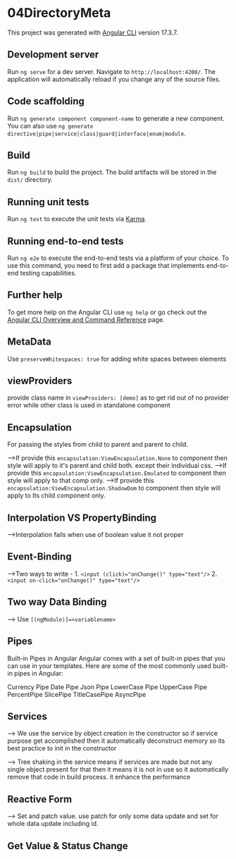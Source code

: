 # 04DirectoryMeta

This project was generated with [Angular CLI](https://github.com/angular/angular-cli) version 17.3.7.

## Development server

Run `ng serve` for a dev server. Navigate to `http://localhost:4200/`. The application will automatically reload if you change any of the source files.

## Code scaffolding

Run `ng generate component component-name` to generate a new component. You can also use `ng generate directive|pipe|service|class|guard|interface|enum|module`.

## Build

Run `ng build` to build the project. The build artifacts will be stored in the `dist/` directory.

## Running unit tests

Run `ng test` to execute the unit tests via [Karma](https://karma-runner.github.io).

## Running end-to-end tests

Run `ng e2e` to execute the end-to-end tests via a platform of your choice. To use this command, you need to first add a package that implements end-to-end testing capabilities.

## Further help

To get more help on the Angular CLI use `ng help` or go check out the [Angular CLI Overview and Command Reference](https://angular.io/cli) page.

## MetaData

Use `preserveWhitespaces: true` for adding white spaces between elements

## viewProviders

provide class name in `viewProviders: [demo]` as to get rid out of no provider error while other class is used in standalone component

## Encapsulation

For passing the styles from child to parent and parent to child.

-->If provide this `encapsulation:ViewEncapsulation.None` to component then style will apply to it's parent and child both. except their individual css.
-->If provide this `encapsulation:ViewEncapsulation.Emulated` to component then style will apply to that comp only.
-->If provide this `encapsulation:ViewEncapsulation.ShadowDom` to component then style will apply to Its child component only.

## Interpolation VS PropertyBinding

-->Interpolation fails when use of boolean value it not proper

## Event-Binding

-->Two ways to write - 1. `<input (click)="onChange()" type="text"/>` 2.`<input on-click="onChange()" type="text"/>`

## Two way Data Binding

--> Use `[(ngModule)]=<variablename>`

## Pipes

Built-in Pipes in Angular
Angular comes with a set of built-in pipes that you can use in your templates. Here are some of the most commonly used built-in pipes in Angular:

Currency Pipe
Date Pipe
Json Pipe
LowerCase Pipe
UpperCase Pipe
PercentPipe
SlicePipe
TitleCasePipe
AsyncPipe

## Services 

--> We use the service by object creation in the constructor so if service purpose get accomplished then it automatically deconstruct memory so its best practice to init in the constructor

--> Tree shaking in the service means if services are made but not any single object present for that then it means it is not in use so it automatically remove that code in build process. it enhance the performance  

## Reactive Form

--> Set and patch value. use patch for only some data update and set for whole data update including id.

## Get Value & Status Change
